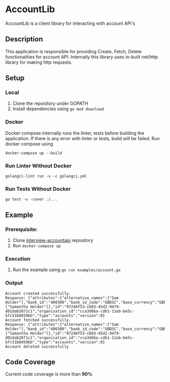 AccountLib
==========
AccountLib is a client library for interacting with account API's

## Description
This application is responsible for providing Create, Fetch, Delete functionalities for account API. Internally this library uses in-built net/http library for making http requests.

## Setup
### Local
1. Clone the repository under GOPATH
2. Install dependencies using ```go mod download```

### Docker
Docker compose internally runs the linter, tests before building the application. If there is any error with linter or tests, build will be failed. Run docker compose using 

```docker-compose up --build```
### Run Linter Without Docker
```golangci-lint run -v -c golangci.yml```
### Run Tests Without Docker
```go test -v -cover ./...```

## Example
### Prerequisite:
1. Clone [interview-accountapi](https://github.com/form3tech-oss/interview-accountapi) repository
2. Run ```docker-compose up```

### Execution
1. Run the example using ```go run examples/account.go```

### Output
```$xslt
Account created successfully.
Response: {"attributes":{"alternative_names":["Sam Holder"],"bank_id":"400300","bank_id_code":"GBDSC","base_currency":"GBP","bic":"NWBKGB22","country":"GB","name":["Samantha Holder"]},"id":"97246f53-cb03-45d2-9479-d01dab2071c1","organisation_id":"cca3d6ba-cdb1-11eb-be5c-bfc51b0459bb","type":"accounts","version":0}
Account fetched successfully.
Response: {"attributes":{"alternative_names":["Sam Holder"],"bank_id":"400300","bank_id_code":"GBDSC","base_currency":"GBP","bic":"NWBKGB22","country":"GB","name":["Samantha Holder"]},"id":"97246f53-cb03-45d2-9479-d01dab2071c1","organisation_id":"cca3d6ba-cdb1-11eb-be5c-bfc51b0459bb","type":"accounts","version":0}
Account deleted successfully
```

## Code Coverage
Current code coverage is more than **90%**


